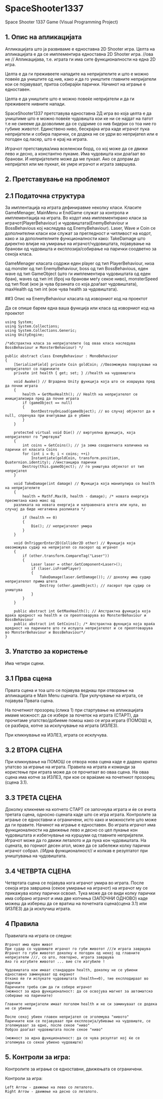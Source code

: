 # SpaceShooter1337
Space Shooter 1337 Game (Visual Programming Project)



## 1.	Опис на апликацијата 

Апликацијата што ја развиваме е едноставна 2D Shooter игра. 
Целта на апликацијата е да се имплементира едноставна 2D Shooter игра. 
//ова не // Апликацијава, т.е. играта ги има сите функционалности на една 2D игра. 

Целта е да ги преживеете нападите на непријателите и што е можно повеќе да уништите од нив, како и да го уништите главните непријатели кои се појавуваат, притоа собирајќи парички. Начинот на играње е едноставен. 

Целта е да уништите што е можно повеќе непријатели и да ги преживеете нивните напади.

SpaceShooter1337 претставува едноставна 2Д игра во која целта е да уништиме што е можно повеќе чудовишта кои ке ни се најдат на патот т.е не смееме да дозволиме да се судриме со нив бидејки со тоа ние го губиме животот. Единствено ниво, бескрајна игра каде играчот пука непријатели и собира парички, се додека не се удри во непријател или е погоден од ласер, што е крај на играта. 

Играчот претставува/има вселенски борд, со кој може да се движи лево и десно, а константно пукаме. 
Има чудовишта кои доаѓаат во бранови. И непријателите може да ме пукаат. 
Ако се допрам до непријател или ме пукнат, ќе умре играчот и играта завршува. 





## 2. Претставување на проблемот

## 2.1 Податочна структура


За имплентација на играта дефиниравме неколку класи. 
Класите GameMenager, MainMenu и EndGame служат за контрола и имплементација на играта. 
Во кодот има имплементирано класи за играчот(PlayerBehaviour) и чудовиштата(EnemyBehaviour и BossBehavious кој наследува од EnemyBehaviour).
Laser, Wave и Coin се дополнителни класи кои служат за прегледност и читливост на кодот, како и за дополнителните функционалности како: TakeDamage што директно влијае на умирање на играчот/чудовиштата, појавување на бранови од чудовишта и експлозија/собирање на парички соодветно за секоја класа.  

GameMenager класата содржи еден player од тип PlayerBehaviour, низа од monster од тип EnemyBehaviour, boss од тип BossBehavious, еден wave од тип GameObject (што ги имплементира чудовиштата од еден бран), waves од тип int (број на бранови меѓу секое ниво), monsterSpeed од тип float (кое ја чува брзината со која доаѓаат чудовиштата), maxHealth од тип int (кое чува health за чудовиштата). 



##3 Oпис на EnemyBehaviour класата од изворниот код на проектот

Да се опише барем една ваша функција или класа од изворниот код на проектот





```
using System;
using System.Collections;
using System.Collections.Generic;
using UnityEngine;

/*абстрактна класа за непријателите (од оваа класа наследува BossBehaviour и MonsterBehaviour) */

public abstract class EnemyBehaviour : MonoBehaviour
{
    [SerializeField] private Coin goldCoin; //Овозможува поврзување на непријателот со паричките
    private int health { get; set; } //health на чудовиштата

    void Awake() // Вградена Unity функција која што се извршува пред да почни играта
    {
        health = GetMaxHealth(); // Health на непријателот се иницијализира пред да почне играта
        if (gameObject == null) 
        {
            DontDestroyOnLoad(gameObject); // во случај објектот да е null, спречува при вчитување да е убиен
        }
    }

    protected virtual void Die() // виртуелна функција, која непријателот го “умртвува“
    {
        int coins = GetCoins(); // ја зема соодветната количина на парички от класата Coins
        for (int i = 0; i < coins; ++i)
            Instantiate(goldCoin, transform.position, Quaternion.identity); //инстанцира парички
        Destroy(this.gameObject); // го уништува објектот от тип непријател
    }

    void TakeDamage(int damage) // Функција која манипулира со health на непријателите
    {
        health = Mathf.Max(0, health - damage); /* новата енергија пресметана како макс од 
	разликата на новата енергија и направената штета или нула, во случај да биде негативна разликата */

        if (health == 0)
        {
            Die(); // непријателот умира
        }
    }

    void OnTriggerEnter2D(Collider2D other) // Функција која овозможува судир на непријател со ласерот од играчот
    {
        if (other.transform.CompareTag("Laser"))
        {
            Laser laser = other.GetComponent<Laser>();
            if (laser.isFromPlayer)
            {
                TakeDamage(laser.GetDamage()); // доколку има судир непријателот прима штета
                Destroy (other.gameObject); // ласерот при судир се уништува
            }
        }
    }

    public abstract int GetMaxHealth(); // Апстрактна функција која враќа вредност на health и се преоптоварува во MonsterBehaviour и BossBehaviour
    public abstract int GetCoins(); /* Апстрактна фукнција која враќа вредност на паричките што ги испушта непријателот и се преоптоварува во MonsterBehaviour и BossBehaviour*/
}
```








## 3. Упатство за користењe

Има четири сцени. 


## 3.1 Прва сцена

Првата сцена и тоа што се појавува веднаш при отворање на апликацијата е Main Menu сцената. 
При уклучување на играта, се појавува Првата сцена. 

На почетниот прозорец (слика 1) при стартување на апликацијата имаме можност: 
да се избере за почеток на играта (СТАРТ), 
да прочитаме упатство/добиеме помош како се игра играта (ПОМОШ) и, се разбира, 
копче за исклучување на играта (ИЗЛЕЗ). 

При кликнување на ИЗЛЕЗ, играта се исклучува.


## 3.2 ВТОРА СЦЕНА
При кликнување на ПОМОШ се отвора нова сцена каде е дадено кратко упатсво за играње на играта. Правила на играта и команди за користење при играта може да се прочитаат во оваа сцена. На оваа сцена има копче за ИЗЛЕЗ, при кое се враќаме на почетниот прозорец (сцена 3.1). 


## 3.3 ТРЕТА СЦЕНА
Доколку кликнеме на копчето СТАРТ се започнува играта и ќе се вчита третата сцена, односно сцената каде што се игра играта. 
Контролите за играње се едноставни и ограничени, исто како и можностите што може да ги правите. Начинот на играње е едноставен. 
Во играта играчот има функционалности на движење лево и десно со цел пукање кон чудовиштата и избегнување на куршуми од главните непријатели. 
Играчот може да го движи леталото и да пука кон чудовиштата.
На сцената, во горниот десен агол, може да се забележи колку парички играчот собрал. //Идна функционалност// и колкав е резултатот при уништувања на чудовиштата. 


## 3.4 ЧЕТВРТА СЦЕНА
Четвртата сцена се појавува кога играчот умира во играта. 
После секоја игра завршена (секое умирање на играчот) на играчот му се прикажува колку парички освоил. 
Тука може да се види колку парички има собрано играчот и има две копчиња (ЗАПОЧНИ ОДНОВО) каде можеш да избереш да се вратиш на почетната сцена(сцена 3.1) или (ИЗЛЕЗ) да ја исклучиш играта. 


## 4 Правила 

Правилата на играта се следни:

	Играчот има еден живот
	При судар со чудовиште играчот го губи животот ///и играта завршува
	Играчот го губи животот доколку е погоден од некој од главните непријатели ///, со што, повторно, играта завршува
	Ако го изгубите животот ... вие сте изгубиле !

	Чудовиштата кои имаат стандарден health, доколку не се убиени едноставно заминуваат од екранот
	Откако ќе ги испукате чудовиштата (health==0), тие експлодираат во парички
	Паричките треба сам да ги собере играчот 
	(можност за идна функционалност: да се освојува магнет за автоматско собирање на паричките) 

	Главните непријатели имаат поголем health и не си заминуваат се додека не се убиени

	После секој убиен главен непријател се зголемува "нивото"
	Паричките кои се појавуваат при експлозија/убивање на чудовиште, се зголемуваат за едно, после секое "ниво"
	Побрзо доаѓаат чудовиштата после секое "ниво"

	(можност за идна функционалност: да се чува резултат кој ќе се зголемува со секое убиено чудовиште)



## 5.	Контроли за игра:
Контролите за играње се едноставни, движењата се ограничени.

Контроли за игра:
	
	Left Arrow - движење на лево со леталото.
	Right Arrow - движење на десно со леталото.


